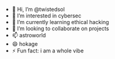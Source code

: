 - 👋 Hi, I’m @twistedsol
- 👀 I’m interested in cybersec
- 🌱 I’m currently learning ethical hacking
- 💞️ I’m looking to collaborate on projects
- 📫 astroworld
- 😄 hokage
- ⚡ Fun fact: i am a whole vibe

<!---
twistedsol/twistedsol is a ✨ special ✨ repository because its `README.md` (this file) appears on your GitHub profile.
You can click the Preview link to take a look at your changes.
--->
